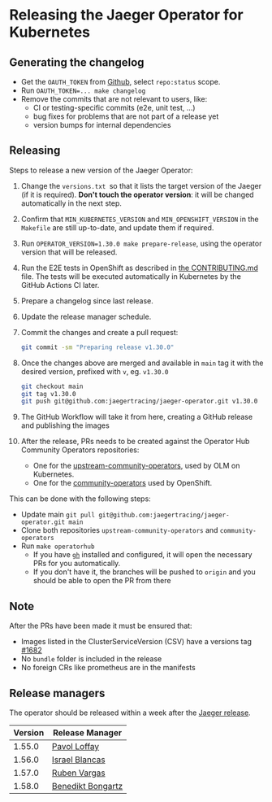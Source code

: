 # Releasing the Jaeger Operator for Kubernetes

## Generating the changelog

- Get the `OAUTH_TOKEN` from [Github](https://github.com/settings/tokens/new?description=GitHub%20Changelog%20Generator%20token), select `repo:status` scope.
- Run  `OAUTH_TOKEN=... make changelog`
- Remove the commits that are not relevant to users, like:
  * CI or testing-specific commits (e2e, unit test, ...)
  * bug fixes for problems that are not part of a release yet
  * version bumps for internal dependencies

## Releasing

Steps to release a new version of the Jaeger Operator:


1. Change the `versions.txt `so that it lists the target version of the Jaeger (if it is required). **Don't touch the operator version**: it will be changed automatically in the next step.

2. Confirm that `MIN_KUBERNETES_VERSION` and `MIN_OPENSHIFT_VERSION` in the `Makefile` are still up-to-date, and update them if required.

2. Run `OPERATOR_VERSION=1.30.0 make prepare-release`, using the operator version that will be released.

3. Run the E2E tests in OpenShift as described in [the CONTRIBUTING.md](CONTRIBUTING.md#an-external-cluster-like-openshift) file. The tests will be executed automatically in Kubernetes by the GitHub Actions CI later.

4. Prepare a changelog since last release.

4. Update the release manager schedule.

5. Commit the changes and create a pull request:

   ```sh
   git commit -sm "Preparing release v1.30.0"
   ```

5. Once the changes above are merged and available in `main` tag it with the desired version, prefixed with `v`, eg. `v1.30.0`

    ```sh
    git checkout main
    git tag v1.30.0
    git push git@github.com:jaegertracing/jaeger-operator.git v1.30.0
    ```

6. The GitHub Workflow will take it from here, creating a GitHub release and publishing the images

7. After the release, PRs needs to be created against the Operator Hub Community Operators repositories:

    * One for the [upstream-community-operators](https://github.com/k8s-operatorhub/community-operators), used by OLM on Kubernetes.
    * One for the [community-operators](https://github.com/redhat-openshift-ecosystem/community-operators-prod) used by OpenShift.

This can be done with the following steps:
- Update main `git pull git@github.com:jaegertracing/jaeger-operator.git main`
- Clone both repositories `upstream-community-operators` and `community-operators`
- Run `make operatorhub`
  * If you have [`gh`](https://cli.github.com/) installed and configured, it will open the necessary PRs for you automatically.
  * If you don't have it, the branches will be pushed to `origin` and you should be able to open the PR from there

## Note
After the PRs have been made it must be ensured that:
- Images listed in the ClusterServiceVersion (CSV) have a versions tag [#1682](https://github.com/jaegertracing/jaeger-operator/issues/1682)
- No `bundle` folder is included in the release
- No foreign CRs like prometheus are in the manifests

## Release managers

The operator should be released within a week after the [Jaeger release](https://github.com/jaegertracing/jaeger/blob/main/RELEASE.md#release-managers).

| Version | Release Manager                                          |
|---------| -------------------------------------------------------- |
| 1.55.0  | [Pavol Loffay](https://github.com/pavolloffay)           |
| 1.56.0  | [Israel Blancas](https://github.com/iblancasa)           |
| 1.57.0  | [Ruben Vargas](https://github.com/rubenvp8510)           |
| 1.58.0  | [Benedikt Bongartz](https://github.com/frzifus)          |
